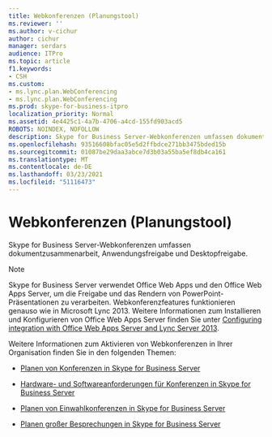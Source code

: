 ```yaml
---
title: Webkonferenzen (Planungstool)
ms.reviewer: ''
ms.author: v-cichur
author: cichur
manager: serdars
audience: ITPro
ms.topic: article
f1.keywords:
- CSH
ms.custom:
- ms.lync.plan.WebConferencing
- ms.lync.plan.WebConferencing
ms.prod: skype-for-business-itpro
localization_priority: Normal
ms.assetid: 4e4425c1-4a7b-4706-a4cd-155fd903acd5
ROBOTS: NOINDEX, NOFOLLOW
description: Skype for Business Server-Webkonferenzen umfassen dokumentzusammenarbeit, Anwendungsfreigabe und Desktopfreigabe.
ms.openlocfilehash: 93516608bfac05e5d2ffbdce271bb3475bded15b
ms.sourcegitcommit: 01087be29daa3abce7d3b03a55ba5ef8db4ca161
ms.translationtype: MT
ms.contentlocale: de-DE
ms.lasthandoff: 03/23/2021
ms.locfileid: "51116473"
---
```

# <a name="web-conferencing-planning-tool"></a>Webkonferenzen (Planungstool)
 
Skype for Business Server-Webkonferenzen umfassen dokumentzusammenarbeit, Anwendungsfreigabe und Desktopfreigabe.
  
> [!NOTE]
> Skype for Business Server verwendet Office Web Apps und den Office Web Apps Server, um die Freigabe und das Rendern von PowerPoint-Präsentationen zu verarbeiten. Webkonferenzfeatures funktionieren genauso wie in Microsoft Lync 2013. Weitere Informationen zum Installieren und Konfigurieren von Office Web Apps Server finden Sie unter [Configuring integration with Office Web Apps Server and Lync Server 2013](/previous-versions/office/lync-server-2013/lync-server-2013-enabling-office-web-apps-server-and-lync-server-2013). 
  
Weitere Informationen zum Aktivieren von Webkonferenzen in Ihrer Organisation finden Sie in den folgenden Themen: 
  
- [Planen von Konferenzen in Skype for Business Server](../../../plan-your-deployment/conferencing/conferencing.md)
    
- [Hardware- und Softwareanforderungen für Konferenzen in Skype for Business Server](../../../plan-your-deployment/conferencing/hardware-and-software-requirements.md)
    
- [Planen von Einwahlkonferenzen in Skype for Business Server](../../../plan-your-deployment/conferencing/dial-in-conferencing.md)
    
- [Planen großer Besprechungen in Skype for Business Server](../../../plan-your-deployment/conferencing/large-meetings.md)
